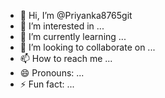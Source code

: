 - 👋 Hi, I’m @Priyanka8765git
- 👀 I’m interested in ...
- 🌱 I’m currently learning ...
- 💞️ I’m looking to collaborate on ...
- 📫 How to reach me ...
- 😄 Pronouns: ...
- ⚡ Fun fact: ...

<!---
Priyanka8765git/Priyanka8765git is a ✨ special ✨ repository because its `README.md` (this file) appears on your GitHub profile.
You can click the Preview link to take a look at your changes.
--->
